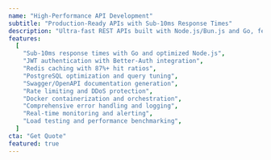 ```yaml
---
name: "High-Performance API Development"
subtitle: "Production-Ready APIs with Sub-10ms Response Times"
description: "Ultra-fast REST APIs built with Node.js/Bun.js and Go, featuring JWT authentication, Redis caching, and comprehensive monitoring. Proven to handle 50,000+ requests per second with minimal latency."
features:
  [
    "Sub-10ms response times with Go and optimized Node.js",
    "JWT authentication with Better-Auth integration",
    "Redis caching with 87%+ hit ratios",
    "PostgreSQL optimization and query tuning",
    "Swagger/OpenAPI documentation generation",
    "Rate limiting and DDoS protection",
    "Docker containerization and orchestration",
    "Comprehensive error handling and logging",
    "Real-time monitoring and alerting",
    "Load testing and performance benchmarking",
  ]
cta: "Get Quote"
featured: true
---
```

